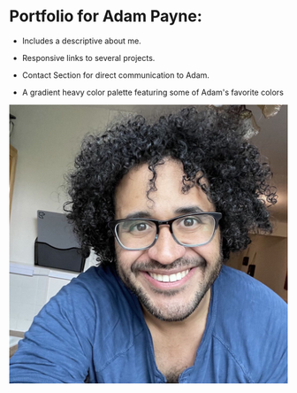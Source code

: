 # Portfolio for Adam Payne: 

  - Includes a descriptive about me.
  
  - Responsive links to several projects.
  
  - Contact Section for direct communication to Adam.
  
  - A gradient heavy color palette featuring some of Adam's favorite colors

  ![Adam's Headshot](./assets/images/class-pic-small.jpg)
